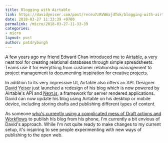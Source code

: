 ```yaml
---
title: Blogging with Airtable
link: https://davidyeiser.com/post/receu7zRVW6ajdTok/blogging-with-airtable
date: 2018-03-27 11:33:39 +0700
permalink: /micro/2018-03-27-11-33-39
categories:
- micro
layout: post
author: patdryburgh
---
```


A few years ago my friend Edward Chan introduced me to [Airtable][at], a very neat tool for creating relational databases through simple spreadsheets. Teams use it for everything from customer relationship management to project management to documenting inspiration for creative projects.

In addition to its very impressive UI, Airtable also offers an API. Designer [David Yeiser][dy] just launched a redesign of his blog which is now powered by Airtable's API and [Next.js][nt], a framework for server rendered applications. David can now update his blog using Airtable on his desktop or mobile device, including storing drafts and publishing different types of content.

As someone [who's currently using a complicated mess of Draft actions and Workflows][mess] to publish his blog from his phone, I'm currently a bit envious of David's approach. While I'm not quite ready to make changes to my current setup, it's inspiring to see people experimenting with new ways of publishing to the open web.

[at]: http://airtable.com
[dy]: http://davidyeiser.com
[nt]: https://zeit.co/blog/next
[mess]: http://patdryburgh.com/blog/Housekeeping/